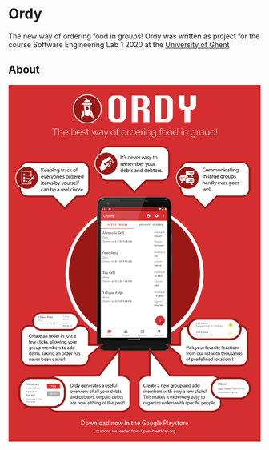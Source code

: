 # Ordy
The new way of ordering food in groups!
Ordy was written as project for the course Software Engineering Lab 1 2020 at the [University of Ghent](https://ugent.be)

## About

![Infographic Ordy](https://github.com/maartenvn/Ordy/raw/master/logos/infographic.jpg)